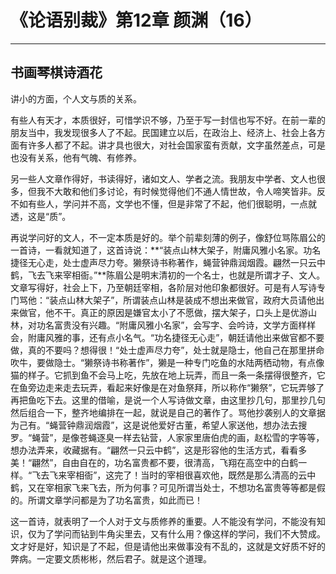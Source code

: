 # 《论语别裁》第12章 颜渊（16）

------

## 书画琴棋诗酒花

讲小的方面，个人文与质的关系。

有些人有天才，本质很好，可惜学识不够，乃至于写一封信也写不好。在前一辈的朋友当中，我发现很多人了不起。民国建立以后，在政治上、经济上、社会上各方面有许多人都了不起。讲才具也很大，对社会国家蛮有贡献，文字虽然差点，可是也没有关系，他有气魄、有修养。

另一些人文章作得好，书读得好，诸如文人、学者之流。我朋友中学者、文人也很多，但我不大敢和他们多讨论，有时候觉得他们不通人情世故，令人啼笑皆非。反不如有些人，学问并不高，文学也不懂，但是非常了不起，他们很聪明，一点就透，这是“质”。

再说学问好的文人，不一定本质是好的。举个前辈刻薄的例子，像舒位骂陈眉公的一首诗，一看就知道了，这首诗说：**“装点山林大架子，附庸风雅小名家。功名捷径无心走，处士虚声尽力夸。獭祭诗书称著作，蝇营钟鼎润烟霞。翩然一只云中鹤，飞去飞来宰相衙。”**陈眉公是明末清初的一个名士，也就是所谓才子、文人。文章写得好，社会上下，乃至朝廷宰相，各阶层对他印象都很好。可是有人写诗专门骂他：“装点山林大架子”，所谓装点山林是装成不想出来做官，政府大员请他出来做官，他不干。真正的原因是嫌官太小了不愿做，摆大架子，口头上是优游山林，对功名富贵没有兴趣。“附庸风雅小名家”，会写字、会吟诗，文学方面样样会，附庸风雅的事，还有点小名气。“功名捷径无心走”，朝廷请他出来做官都不要做，真的不要吗？想得很！“处士虚声尽力夸”，处士就是隐士，他自己在那里拼命吹牛，要做隐士。“獭祭诗书称著作”，獭是一种专门吃鱼的水陆两栖动物，有点像猫的样子。它抓到鱼不会马上吃，先放在地上玩弄，而且一条一条摆得很整齐，它在鱼旁边走来走去玩弄，看起来好像是在对鱼祭拜，所以称作“獭祭”，它玩弄够了再把鱼吃下去。这里的借喻，是说一个人写诗做文章，由这里抄几句，那里抄几句然后组合一下，整齐地编排在一起，就说是自己的著作了。骂他抄袭别人的文章据为己有。“蝇营钟鼎润烟霞”，这是说他爱好古董，希望人家送他，想办法去搜罗。“蝇营”，是像苍蝇逐臭一样去钻营，人家家里唐伯虎的画，赵松雪的字等等，想办法弄来，收藏据有。“翩然一只云中鹤”，这是形容他的生活方式，看看多美！“翩然”，自由自在的，功名富贵都不要，很清高，飞翔在高空中的白鹤一样。“飞去飞来宰相衙”，这完了！当时的宰相很喜欢他，既然是那么清高的云中鹤，又在宰相家飞来飞去，所为何事？可见所谓当处士，不想功名富贵等等都是假的。所谓文章学问都是为了功名富贵，如此而已！

这一首诗，就表明了一个人对于文与质修养的重要。人不能没有学问，不能没有知识，仅为了学问而钻到牛角尖里去，又有什么用？像这样的学问，我们不大赞成。文才好是好，知识是了不起，但是请他出来做事没有不乱的，这就是文好质不好的弊病。一定要文质彬彬，然后君子。就是这个道理。

